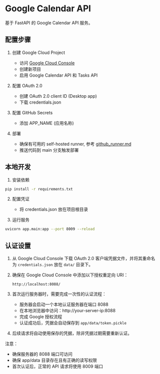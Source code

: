 # Google Calendar API 

基于 FastAPI 的 Google Calendar API 服务。

## 配置步骤

1. 创建 Google Cloud Project
   - 访问 [Google Cloud Console](https://console.cloud.google.com)
   - 创建新项目
   - 启用 Google Calendar API 和 Tasks API

2. 配置 OAuth 2.0
   - 创建 OAuth 2.0 client ID (Desktop app)
   - 下载 credentials.json

3. 配置 GitHub Secrets
   - 添加 APP_NAME (应用名称)

4. 部署
   - 确保有可用的 self-hosted runner, 参考 [github_runner.md](./github_runner.md)
   - 推送代码到 main 分支触发部署

## 本地开发

1. 安装依赖
```bash
pip install -r requirements.txt
```

2. 配置凭证
   - 将 credentials.json 放在项目根目录

3. 运行服务
```bash
uvicorn app.main:app --port 8009 --reload
```

## 认证设置

1. 从 Google Cloud Console 下载 OAuth 2.0 客户端凭据文件，并将其重命名为 `credentials.json` 放在 `data/` 目录下。

2. 确保在 Google Cloud Console 中添加以下授权重定向 URI：
   ```
   http://localhost:8088/
   ```

3. 首次运行服务器时，需要完成一次性的认证流程：
   - 服务器会启动一个本地认证服务器在端口 8088
   - 在本地浏览器中访问：http://your-server-ip:8088
   - 完成 Google 授权流程
   - 认证成功后，凭据会自动保存到 `app/data/token.pickle`

4. 后续请求将自动使用保存的凭据，除非凭据过期需要重新认证。

注意：
- 确保服务器的 8088 端口可访问
- 确保 app/data 目录存在且有正确的读写权限
- 首次认证后，正常的 API 请求将使用 8009 端口
